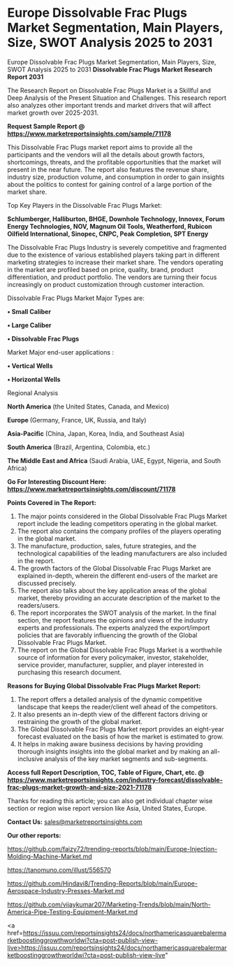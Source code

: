 # Europe Dissolvable Frac Plugs Market Segmentation, Main Players, Size, SWOT Analysis 2025 to 2031
 Europe Dissolvable Frac Plugs Market Segmentation, Main Players, Size, SWOT Analysis 2025 to 2031
<strong>Dissolvable Frac Plugs Market Research Report 2031</strong>

The Research Report on Dissolvable Frac Plugs Market is a Skillful and Deep Analysis of the Present Situation and Challenges. This research report also analyzes other important trends and market drivers that will affect market growth over 2025-2031.

<strong>Request Sample Report @ <a href=https://www.marketreportsinsights.com/sample/71178>https://www.marketreportsinsights.com/sample/71178</a></strong>

This Dissolvable Frac Plugs market report aims to provide all the participants and the vendors will all the details about growth factors, shortcomings, threats, and the profitable opportunities that the market will present in the near future. The report also features the revenue share, industry size, production volume, and consumption in order to gain insights about the politics to contest for gaining control of a large portion of the market share.

Top Key Players in the Dissolvable Frac Plugs Market:

<strong>Schlumberger, Halliburton, BHGE, Downhole Technology, Innovex, Forum Energy Technologies, NOV, Magnum Oil Tools, Weatherford, Rubicon Oilfield International, Sinopec, CNPC, Peak Completion, SPT Energy</strong>

The Dissolvable Frac Plugs Industry is severely competitive and fragmented due to the existence of various established players taking part in different marketing strategies to increase their market share. The vendors operating in the market are profiled based on price, quality, brand, product differentiation, and product portfolio. The vendors are turning their focus increasingly on product customization through customer interaction.

Dissolvable Frac Plugs Market Major Types are:

<strong>• Small Caliber

• Large Caliber

• Dissolvable Frac Plugs</strong>

Market Major end-user applications :

<strong>• Vertical Wells

• Horizontal Wells</strong>

Regional Analysis

</u><strong><b>North America</b></strong> (the United States, Canada, and Mexico)

<strong><b>Europe </b></strong>(Germany, France, UK, Russia, and Italy)

<strong><b>Asia-Pacific</b></strong> (China, Japan, Korea, India, and Southeast Asia)

<strong><b>South America</b></strong> (Brazil, Argentina, Colombia, etc.)

<strong><b>The Middle East and Africa</b></strong> (Saudi Arabia, UAE, Egypt, Nigeria, and South Africa)

<strong>Go For Interesting Discount Here: <a href=https://www.marketreportsinsights.com/discount/71178>https://www.marketreportsinsights.com/discount/71178</a></strong>

<strong>Points Covered in The Report:</strong>
<ol>
  <li>The major points considered in the Global Dissolvable Frac Plugs Market report include the leading competitors operating in the global market.</li>
  <li>The report also contains the company profiles of the players operating in the global market.</li>
  <li>The manufacture, production, sales, future strategies, and the technological capabilities of the leading manufacturers are also included in the report.</li>
  <li>The growth factors of the Global Dissolvable Frac Plugs Market are explained in-depth, wherein the different end-users of the market are discussed precisely.</li>
  <li>The report also talks about the key application areas of the global market, thereby providing an accurate description of the market to the readers/users.</li>
  <li>The report incorporates the SWOT analysis of the market. In the final section, the report features the opinions and views of the industry experts and professionals. The experts analyzed the export/import policies that are favorably influencing the growth of the Global Dissolvable Frac Plugs Market.</li>
  <li>The report on the Global Dissolvable Frac Plugs Market is a worthwhile source of information for every policymaker, investor, stakeholder, service provider, manufacturer, supplier, and player interested in purchasing this research document.</li>
</ol>
<strong>Reasons for Buying Global Dissolvable Frac Plugs Market Report:</strong>

<ol>
  <li>The report offers a detailed analysis of the dynamic competitive landscape that keeps the reader/client well ahead of the competitors.</li>
  <li>It also presents an in-depth view of the different factors driving or restraining the growth of the global market.</li>
  <li>The Global Dissolvable Frac Plugs Market report provides an eight-year forecast evaluated on the basis of how the market is estimated to grow.</li>
  <li>It helps in making aware business decisions by having providing thorough insights insights into the global market and by making an all-inclusive analysis of the key market segments and sub-segments.</li>
</ol>
<strong>Access full Report Description, TOC, Table of Figure, Chart, etc. @ <a href=https://www.marketreportsinsights.com/industry-forecast/dissolvable-frac-plugs-market-growth-and-size-2021-71178>https://www.marketreportsinsights.com/industry-forecast/dissolvable-frac-plugs-market-growth-and-size-2021-71178</a></strong>


Thanks for reading this article; you can also get individual chapter wise section or region wise report version like Asia, United States, Europe.

<strong>Contact Us:</strong>
sales@marketreportsinsights.com

<strong>Our other reports:</strong>

<a href=https://github.com/faizy72/trending-reports/blob/main/Europe-Injection-Molding-Machine-Market.md>https://github.com/faizy72/trending-reports/blob/main/Europe-Injection-Molding-Machine-Market.md</a>

<a href=https://tanomuno.com/illust/556570>https://tanomuno.com/illust/556570</a>

<a href=https://github.com/Hindavi8/Trending-Reports/blob/main/Europe-Aerospace-Industry-Presses-Market.md>https://github.com/Hindavi8/Trending-Reports/blob/main/Europe-Aerospace-Industry-Presses-Market.md</a>

<a href=https://github.com/vijaykumar207/Marketing-Trends/blob/main/North-America-Pipe-Testing-Equipment-Market.md>https://github.com/vijaykumar207/Marketing-Trends/blob/main/North-America-Pipe-Testing-Equipment-Market.md</a>

<a href=https://issuu.com/reportsinsights24/docs/northamericasquarebalermarketboostinggrowthworldwi?cta=post-publish-view-live>https://issuu.com/reportsinsights24/docs/northamericasquarebalermarketboostinggrowthworldwi?cta=post-publish-view-live</a>"
